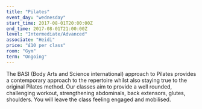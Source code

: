 ```yaml
---
title: "Pilates"
event_day: "wednesday"
start_time: 2017-08-01T20:00:00Z
end_time: 2017-08-01T21:00:00Z
level: "Intermediate/Advanced"
associate: "Heidi"
price: "£10 per class"
room: "Gym"
term: "Ongoing"
---
```


The BASI (Body Arts and Science international) approach to Pilates provides a contemporary approach to the repertoire whilst also staying true to the original Pilates method. Our classes aim to provide a well rounded, challenging workout, strengthening abdominals, back extensors, glutes, shoulders. You will leave the class feeling engaged and mobilised.